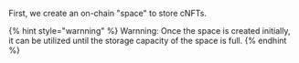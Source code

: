First, we create an on-chain "space" to store cNFTs.

{% hint style="warnning" %} Warnning: Once the space is created initially, it
can be utilized until the storage capacity of the space is full.
{% endhint %}
